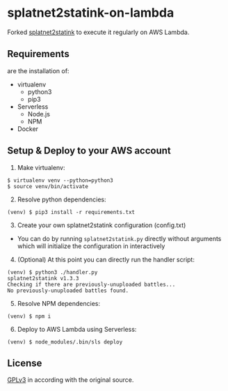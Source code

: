 # splatnet2statink-on-lambda

Forked [splatnet2statink](https://github.com/frozenpandaman/splatnet2statink) to execute it regularly on AWS Lambda.

## Requirements

are the installation of:

- virtualenv
  - python3
  - pip3
- Serverless
  - Node.js
  - NPM
- Docker

## Setup & Deploy to your AWS account

1. Make virtualenv:

```
$ virtualenv venv --python=python3
$ source venv/bin/activate
```

2. Resolve python dependencies:

```
(venv) $ pip3 install -r requirements.txt 
```

3. Create your own splatnet2statink configuration (config.txt)
  - You can do by running `splatnet2statink.py` directly without arguments which will initialize the configuration in interactively 

4. (Optional) At this point you can directly run the handler script:

```
(venv) $ python3 ./handler.py
splatnet2statink v1.3.3
Checking if there are previously-unuploaded battles...
No previously-unuploaded battles found.
```

5. Resolve NPM dependencies:

```
(venv) $ npm i
```

6. Deploy to AWS Lambda using Serverless:

```
(venv) $ node_modules/.bin/sls deploy
```

## License 

[GPLv3](https://choosealicense.com/licenses/gpl-3.0/) in according with the original source.

